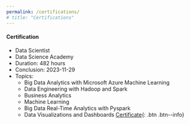```yaml
---
permalink: /certifications/
# title: "Certifications"
---
```


#### __Certification__
  - Data Scientist
   - Data Science Academy
   - Duration: 482 hours
   - Conclusion: 2023-11-29
   - Topics:
        - Big Data Analytics with Microsoft Azure Machine Learning
        - Data Engineering with Hadoop and Spark
        - Business Analytics
        - Machine Learning
        - Big Data Real-Time Analytics with Pyspark
        - Data Visualizations and Dashboards
    [Certificate](#./certificates/dsa-certificado-formacao-cientista-de-dados-20231129.pdf){: .btn .btn--info}
